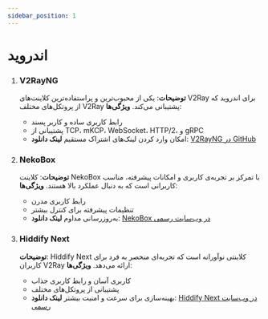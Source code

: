 ```yaml
---
sidebar_position: 1
---
```


# اندروید

1. ### **V2RayNG**
   **توضیحات**: یکی از محبوب‌ترین و پراستفاده‌ترین کلاینت‌های V2Ray برای اندروید که از پروتکل‌های مختلف V2Ray پشتیبانی می‌کند.
   **ویژگی‌ها**:
   - رابط کاربری ساده و کاربر پسند
   - پشتیبانی از TCP، mKCP، WebSocket، HTTP/2، و gRPC
   - امکان وارد کردن لینک‌های اشتراک مستقیم
   **لینک دانلود**: [V2RayNG در GitHub](https://github.com/2dust/v2rayNG)

2. ### **NekoBox**
   **توضیحات**: کلاینت NekoBox با تمرکز بر تجربه‌ی کاربری و امکانات پیشرفته، مناسب کاربرانی است که به دنبال عملکرد بالا هستند.
   **ویژگی‌ها**:
   - رابط کاربری مدرن
   - تنظیمات پیشرفته برای کنترل بیشتر
   - به‌روزرسانی مداوم
   **لینک دانلود**: [NekoBox در وب‌سایت رسمی](https://nekobox.me)

3. ### **Hiddify Next**
   **توضیحات**: Hiddify Next کلاینتی نوآورانه است که تجربه‌ای منحصر به فرد برای کاربران V2Ray ارائه می‌دهد.
   **ویژگی‌ها**:
   - کاربری آسان و رابط کاربری جذاب
   - پشتیبانی از پروتکل‌های مختلف
   - بهینه‌سازی برای سرعت و امنیت بیشتر
   **لینک دانلود**: [Hiddify Next در وب‌سایت رسمی](https://hiddify.com)
